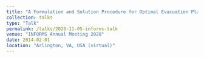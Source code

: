 ```yaml
---
title: "A Formulation and Solution Procedure for Optimal Evacuation Planning and Routing for Isolated Communities (ICEP)"
collection: talks
type: "Talk"
permalink: /talks/2020-11-05-informs-talk
venue: "INFORMS Annual Meeting 2020"
date: 2014-02-01
location: "Arlington, VA, USA (virtual)"
---
```



